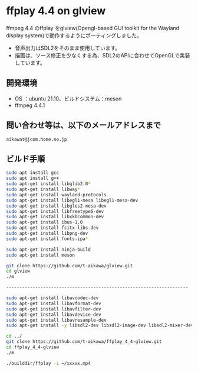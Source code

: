 # ffplay 4.4 on glview


ffmpeg 4.4 のffplay をglview(Opengl-based GUI toolkit for the Wayland display system)で動作するようにポーティングしました。

- 音声出力はSDL2をそのまま使用しています。
- 描画は、ソース修正を少なくする為、SDL2のAPIに合わせてOpenGLで実装しています。


## 開発環境

- OS ：ubuntu 21.10、ビルドシステム：meson
- ffmpeg 4.4.1

## 問い合わせ等は、以下のメールアドレスまで

```
aikawat@jcom.home.ne.jp
```

## ビルド手順

```bash
sudo apt install gcc
sudo apt install g++
sudo apt-get install libglib2.0*
sudo apt-get install libway*
sudo apt-get install wayland-protocols
sudo apt-get install libegl1-mesa libegl1-mesa-dev
sudo apt-get install libgles2-mesa-dev
sudo apt-get install libfreetype6-dev
sudo apt-get install libxkbcommon-dev
sudo apt-get install ibus-1.0
sudo apt-get install fcitx-libs-dev
sudo apt-get install libpng-dev
sudo apt-get install fonts-ipa*

sudo apt-get install ninja-build
sudo apt-get install meson

git clone https://github.com/t-aikawa/glview.git
cd glview
./m

---------------------------------------------------------------------

sudo apt-get install libavcodec-dev
sudo apt-get install libavformat-dev
sudo apt-get install libavfilter-dev
sudo apt-get install libavdevice-dev
sudo apt-get install libavresample-dev
sudo apt-get install -y libsdl2-dev libsdl2-image-dev libsdl2-mixer-dev libsdl2-net-dev libsdl2-ttf-dev

cd ../
git clone https://github.com/t-aikawa/ffplay_4_4-glview.git
cd ffplay_4_4-glview
./m

./builddir/ffplay -i ~/xxxxx.mp4
```
